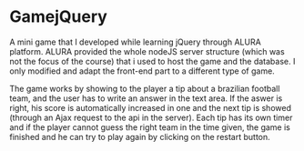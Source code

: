 # GamejQuery
A mini game that I developed while learning jQuery through ALURA platform. 
ALURA provided the whole nodeJS server structure (which was not the focus of the course) that i used to host the game and the database.
I only modified and adapt the front-end part to a different type of game.

The game works by showing to the player a tip about a brazilian football team, and the user has to write an answer in the text area. If the aswer is right, his score is automatically increased in one and the next tip is showed (through an Ajax request to the api in the server). Each tip has its own timer and if the player cannot guess the right team in the time given, the game is finished and he can try to play again by clicking on the restart button.
